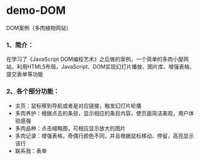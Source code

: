 # demo-DOM
DOM案例（多肉植物网站）
### 1、简介：
在学习了《JavaScript DOM编程艺术》之后做的案例，一个简单的多肉小屋网站，利用HTML5布局，JavaScript、DOM实现幻灯片播放、图片库、增强表格、提交表单等功能
### 2、各个部分功能：
* 主页：鼠标移到导航或者是对应链接，触发幻灯片轮播
* 多肉养护：根据点击的条目，显示相应的条目内容。使页面简洁美观，用户体验感强
* 多肉品种：点击缩略图，可相应显示放大的图片
* 多肉记录：增强表格，奇偶行颜色不同，并且根据鼠标移动、停留，高亮显示该行
* 联系我：表单

